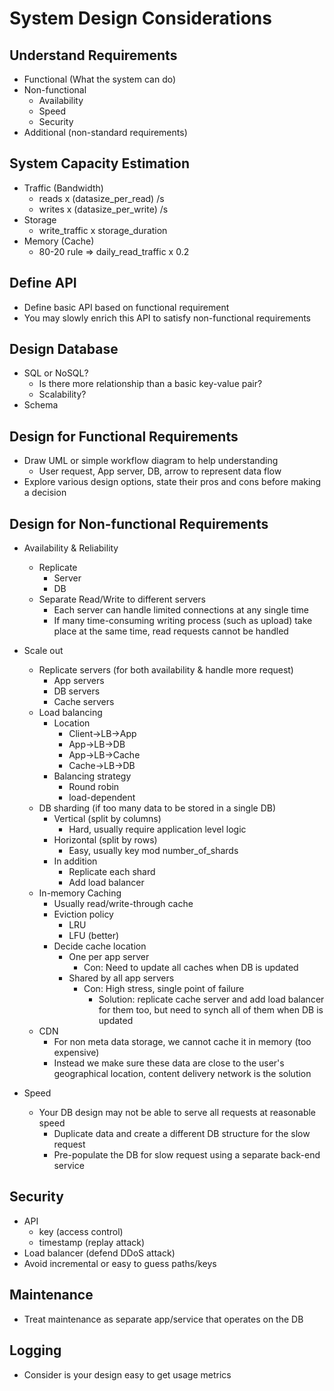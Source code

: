# System Design Considerations

## Understand Requirements
- Functional (What the system can do)
- Non-functional
  - Availability
  - Speed
  - Security
- Additional (non-standard requirements)

## System Capacity Estimation
- Traffic (Bandwidth)
  - reads x (datasize_per_read) /s
  - writes x (datasize_per_write) /s
- Storage
  - write_traffic x storage_duration
- Memory (Cache)
  - 80-20 rule => daily_read_traffic x 0.2
  
## Define API
- Define basic API based on functional requirement
- You may slowly enrich this API to satisfy non-functional requirements

## Design Database
- SQL or NoSQL?
  - Is there more relationship than a basic key-value pair?
  - Scalability?
- Schema

## Design for Functional Requirements
- Draw UML or simple workflow diagram to help understanding
  - User request, App server, DB, arrow to represent data flow
- Explore various design options, state their pros and cons before making a decision

## Design for Non-functional Requirements
- Availability & Reliability
  - Replicate
    - Server
    - DB
  - Separate Read/Write to different servers
    - Each server can handle limited connections at any single time
    - If many time-consuming writing process (such as upload) take place at the same time, read requests cannot be handled
- Scale out
  - Replicate servers (for both availability & handle more request)
    - App servers
    - DB servers
    - Cache servers
  - Load balancing
    - Location
      - Client->LB->App
      - App->LB->DB
      - App->LB->Cache
      - Cache->LB->DB
    - Balancing strategy
      - Round robin
      - load-dependent
  - DB sharding (if too many data to be stored in a single DB)
    - Vertical (split by columns)
      - Hard, usually require application level logic
    - Horizontal (split by rows)
      - Easy, usually key mod number_of_shards
    - In addition
      - Replicate each shard
      - Add load balancer
  - In-memory Caching
    - Usually read/write-through cache
    - Eviction policy
      - LRU
      - LFU (better)
    - Decide cache location
      - One per app server
        - Con: Need to update all caches when DB is updated
      - Shared by all app servers
        - Con: High stress, single point of failure
          - Solution: replicate cache server and add load balancer for them too, but need to synch all of them when DB is updated
  - CDN
    - For non meta data storage, we cannot cache it in memory (too expensive)
    - Instead we make sure these data are close to the user's geographical location, content delivery network is the solution
    
- Speed
  - Your DB design may not be able to serve all requests at reasonable speed
    - Duplicate data and create a different DB structure for the slow request
    - Pre-populate the DB for slow request using a separate back-end service
  
## Security
- API
  - key (access control)
  - timestamp (replay attack)
- Load balancer (defend DDoS attack)
- Avoid incremental or easy to guess paths/keys

## Maintenance
- Treat maintenance as separate app/service that operates on the DB

## Logging
- Consider is your design easy to get usage metrics


